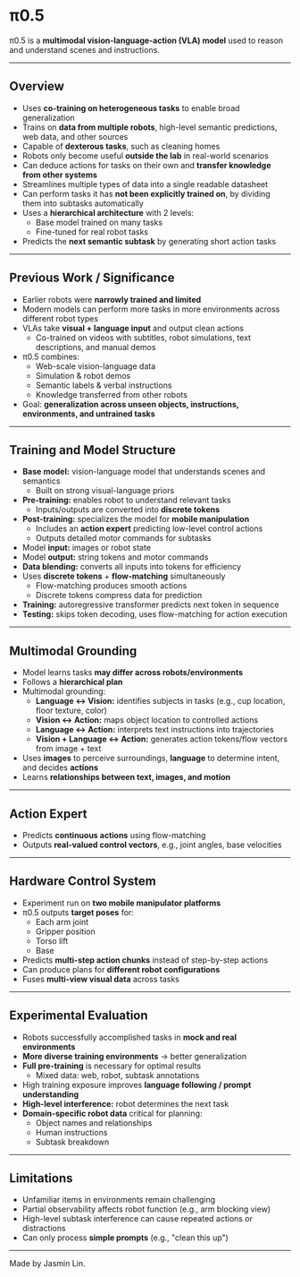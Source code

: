 # π0.5

π0.5 is a **multimodal vision-language-action (VLA) model** used to reason and understand scenes and instructions.  

---

## Overview

- Uses **co-training on heterogeneous tasks** to enable broad generalization  
- Trains on **data from multiple robots**, high-level semantic predictions, web data, and other sources  
- Capable of **dexterous tasks**, such as cleaning homes  
- Robots only become useful **outside the lab** in real-world scenarios  
- Can deduce actions for tasks on their own and **transfer knowledge from other systems**  
- Streamlines multiple types of data into a single readable datasheet  
- Can perform tasks it has **not been explicitly trained on**, by dividing them into subtasks automatically  
- Uses a **hierarchical architecture** with 2 levels:  
  - Base model trained on many tasks  
  - Fine-tuned for real robot tasks  
- Predicts the **next semantic subtask** by generating short action tasks  

---

## Previous Work / Significance

- Earlier robots were **narrowly trained and limited**  
- Modern models can perform more tasks in more environments across different robot types  
- VLAs take **visual + language input** and output clean actions  
  - Co-trained on videos with subtitles, robot simulations, text descriptions, and manual demos  
- π0.5 combines:  
  - Web-scale vision-language data  
  - Simulation & robot demos  
  - Semantic labels & verbal instructions  
  - Knowledge transferred from other robots  
- Goal: **generalization across unseen objects, instructions, environments, and untrained tasks**  

---

## Training and Model Structure

- **Base model:** vision-language model that understands scenes and semantics  
  - Built on strong visual-language priors  
- **Pre-training:** enables robot to understand relevant tasks  
  - Inputs/outputs are converted into **discrete tokens**  
- **Post-training:** specializes the model for **mobile manipulation**  
  - Includes an **action expert** predicting low-level control actions  
  - Outputs detailed motor commands for subtasks  
- Model **input:** images or robot state  
- Model **output:** string tokens and motor commands  
- **Data blending:** converts all inputs into tokens for efficiency  
- Uses **discrete tokens** + **flow-matching** simultaneously  
  - Flow-matching produces smooth actions  
  - Discrete tokens compress data for prediction  
- **Training:** autoregressive transformer predicts next token in sequence  
- **Testing:** skips token decoding, uses flow-matching for action execution  

---

## Multimodal Grounding

- Model learns tasks **may differ across robots/environments**  
- Follows a **hierarchical plan**  
- Multimodal grounding:  
  - **Language ↔ Vision:** identifies subjects in tasks (e.g., cup location, floor texture, color)  
  - **Vision ↔ Action:** maps object location to controlled actions  
  - **Language ↔ Action:** interprets text instructions into trajectories  
  - **Vision + Language ↔ Action:** generates action tokens/flow vectors from image + text  
- Uses **images** to perceive surroundings, **language** to determine intent, and decides **actions**  
- Learns **relationships between text, images, and motion**  

---

## Action Expert

- Predicts **continuous actions** using flow-matching  
- Outputs **real-valued control vectors**, e.g., joint angles, base velocities  

---

## Hardware Control System

- Experiment run on **two mobile manipulator platforms**  
- π0.5 outputs **target poses** for:  
  - Each arm joint  
  - Gripper position  
  - Torso lift  
  - Base  
- Predicts **multi-step action chunks** instead of step-by-step actions  
- Can produce plans for **different robot configurations**  
- Fuses **multi-view visual data** across tasks  

---

## Experimental Evaluation

- Robots successfully accomplished tasks in **mock and real environments**  
- **More diverse training environments** → better generalization  
- **Full pre-training** is necessary for optimal results  
  - Mixed data: web, robot, subtask annotations  
- High training exposure improves **language following / prompt understanding**  
- **High-level interference:** robot determines the next task  
- **Domain-specific robot data** critical for planning:  
  - Object names and relationships  
  - Human instructions  
  - Subtask breakdown  

---

## Limitations

- Unfamiliar items in environments remain challenging  
- Partial observability affects robot function (e.g., arm blocking view)  
- High-level subtask interference can cause repeated actions or distractions  
- Can only process **simple prompts** (e.g., "clean this up")  



----
Made by Jasmin Lin.